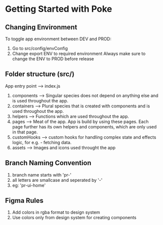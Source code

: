 # Getting Started with Poke

## Changing Environment

To toggle app environment between DEV and PROD:
1. Go to src/config/envConfig
2. Change export ENV to required environment
Always make sure to change the ENV to PROD before release


## Folder structure (src/)

App entry point --> index.js

1. components --> Singular species does not depend on anything else and is used throughout the app.
2. containers --> Plural species that is created with components and is used throughout the app.
3. helpers --> Functions which are used throughout the app.
4. pages --> Meat of the app. App is build by using these pages. Each page further has its own helpers and components, which are only used in that page. 
5. customHooks --> custom hooks for handling complex state and effects logic, for e.g. - fetching data.
6. assets --> Images and icons used throught the app


## Branch Naming Convention

1. branch name starts with 'pr-'
2. all letters are smallcase and seperated by '-'
3. eg: 'pr-ui-home'


## Figma Rules

1. Add colors in rgba format to design system
2. Use colors only from design system for creating components
